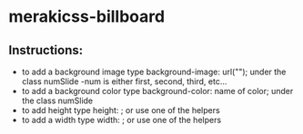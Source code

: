 # merakicss-billboard
## Instructions:
- to add a background image type background-image: url(""); under the class numSlide
    -num is either first, second, third, etc...
- to add a background color type background-color: name of color; under the class numSlide
- to add height type height: ; or use one of the helpers
- to add a width type width: ; or use one of the helpers